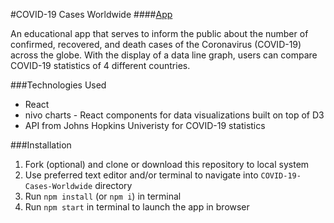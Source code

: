 #COVID-19 Cases Worldwide
####[App](https://covid-19cases.netlify.app/)

An educational app that serves to inform the public about the number of confirmed, recovered, and death cases of the Coronavirus (COVID-19) across the globe.  With the display of a data line graph, users can compare COVID-19 statistics of 4 different countries.

###Technologies Used
- React
- nivo charts - React components for data visualizations built on top of D3
- API from Johns Hopkins Univeristy for COVID-19 statistics

###Installation
1.  Fork (optional) and clone or download this repository to local system
2. Use preferred text editor and/or terminal to navigate into `COVID-19-Cases-Worldwide` directory
3. Run `npm install` (or `npm i`) in terminal
4. Run `npm start` in terminal to launch the app in browser